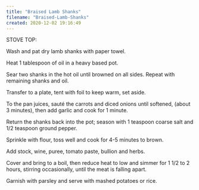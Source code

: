 ```yaml
---
title: "Braised Lamb Shanks"
filename: "Braised-Lamb-Shanks"
created: 2020-12-02 19:16:49
---
```

STOVE TOP:

Wash and pat dry lamb shanks with paper towel.

Heat 1 tablespoon of oil in a heavy based pot.

Sear two shanks in the hot oil until browned on all sides. Repeat with remaining shanks and oil.

Transfer to a plate, tent with foil to keep warm, set aside.

To the pan juices, sauté the carrots and diced onions until softened, (about 3 minutes), then add garlic and cook for 1 minute.

Return the shanks back into the pot; season with 1 teaspoon coarse salt and 1/2 teaspoon ground pepper.

Sprinkle with flour, toss well and cook for 4-5 minutes to brown.

Add stock, wine, puree, tomato paste, bullion and herbs.

Cover and bring to a boil, then reduce heat to low and simmer for 1 1/2 to 2 hours, stirring occasionally, until the meat is falling apart.

Garnish with parsley and serve with mashed potatoes or rice.

